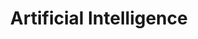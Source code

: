 ---
title: "Artificial Intelligence"
description: "A series of articles dealing with Artificial Intelligence (AI) and the challenges for human society resulting from it."
cover: "artificial-intelligence.jpg"
coverAttribution: "Alex Knight"
coverAttributionURL: "https://unsplash.com/photos/2EJCSULRwC8"
---